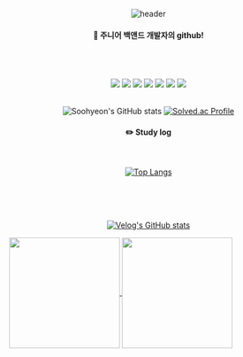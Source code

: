 <div align="center"> 

![header](https://capsule-render.vercel.app/api?type=cylinder&color=000000&height=150&section=header&text=JunHyeongKim&fontColor=ffffff&fontSize=70&animation=fadeIn&fontAlignY=55&desc=%20&descAlignY=62&descAlign=62)
  
####  :wave: 주니어 백앤드 개발자의 github!

  
 <br/>
 <br/>
  
 
  
 <br/>
  
<img src="https://img.shields.io/badge/JAVA-007396?style=for-the-badge&logo=Java&logoColor=white">
<img src="https://img.shields.io/badge/Spring-6DB33F?style=for-the-badge&logo=Spring&logoColor=white">
<img src="https://img.shields.io/badge/MySQL-4479A1?style=for-the-badge&logo=MySQL&logoColor=white">
<img src="https://img.shields.io/badge/Oracle-F80000?style=for-the-badge&logo=Oracle&logoColor=white"> 
<img src="https://img.shields.io/badge/aws-232F3E?style=for-the-badge&logo=Amazon aws&logoColor=white">
<img src="https://img.shields.io/badge/IntelliJ-000000?style=for-the-badge&logo=IntelliJ%20IDEA&logoColor=white">
<img src="https://img.shields.io/badge/github-181717?style=for-the-badge&logo=github&logoColor=white">
 
   <br/>
   <br/>

![Soohyeon's GitHub stats](https://github-readme-stats.vercel.app/api?username=kim-soohyeon&show_icons=true&theme=radical)
[![Solved.ac Profile](http://mazassumnida.wtf/api/v2/generate_badge?boj=jh950925@naver.com)](https://solved.ac/jh950925@naver.com/)

 
#### :pencil2: Study log
 
  <br/>
  
[![Top Langs](https://github-readme-stats.vercel.app/api/top-langs/?username=jh950925&layout=compact)](https://github.com/jh950925/github-readme-stats)
  
  
<br><br><br>
  
  
[![Velog's GitHub stats](https://tistory-readme-stats.vercel.app/api?name=jh950925&color=dark)](https://jh950925.tistory.com/)
  
</div>

<a href="https://github.com/anuraghazra/github-readme-stats">
  <img height=200 align="center" src="https://github-readme-stats.vercel.app/api?username=anuraghazra" />
</a>
<a href="https://github.com/anuraghazra/convoychat">
  <img height=200 align="center" src="https://github-readme-stats.vercel.app/api/top-langs?username=anuraghazra&layout=compact&langs_count=8&card_width=320" />
</a>


<!--
**jh950925/jh950925** is a ✨ _special_ ✨ repository because its `README.md` (this file) appears on your GitHub profile.

Here are some ideas to get you started:

- 🔭 I’m currently working on ...
- 🌱 I’m currently learning ...
- 👯 I’m looking to collaborate on ...
- 🤔 I’m looking for help with ...
- 💬 Ask me about ...
- 📫 How to reach me: ...
- 😄 Pronouns: ...
- ⚡ Fun fact: ...
-->
